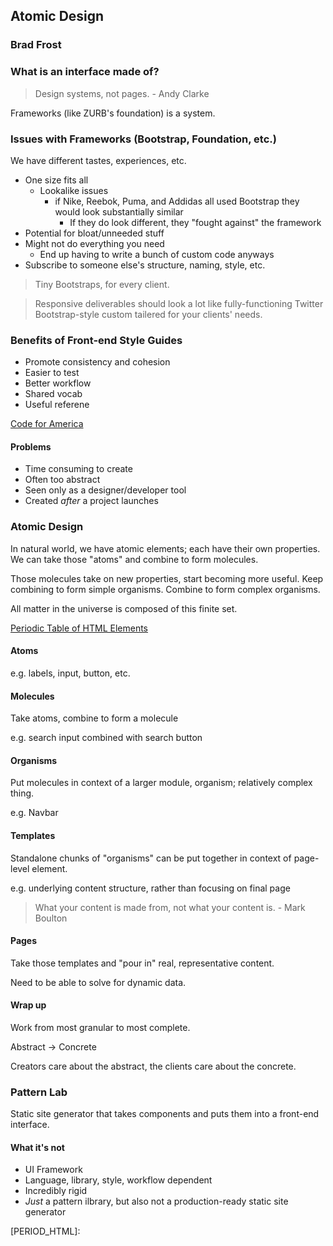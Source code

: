 ## Atomic Design
### Brad Frost

### What is an interface made of?

> Design systems, not pages. - Andy Clarke

Frameworks (like ZURB's foundation) is a system. 

### Issues with Frameworks (Bootstrap, Foundation, etc.)

We have different tastes, experiences, etc. 

* One size fits all
	* Lookalike issues
		* if Nike, Reebok, Puma, and Addidas all used Bootstrap they would look substantially similar
			* If they do look different, they "fought against" the framework
* Potential for bloat/unneeded stuff
* Might not do everything you need
	* End up having to write a bunch of custom code anyways
* Subscribe to someone else's structure, naming, style, etc.

> Tiny Bootstraps, for every client.

> Responsive deliverables should look a lot like fully-functioning Twitter Bootstrap-style  custom tailered for your clients' needs.

### Benefits of Front-end Style Guides

* Promote consistency and cohesion
* Easier to test
* Better workflow
* Shared vocab
* Useful referene

[Code for America](COA)

#### Problems

* Time consuming to create
* Often too abstract
* Seen only as a designer/developer tool
* Created *after* a project launches

### Atomic Design

In natural world, we have atomic elements; each have their own properties. We can take those "atoms" and combine to form molecules. 

Those molecules take on new properties, start becoming more useful. Keep combining to form simple organisms. Combine to form complex organisms. 

All matter in the universe is composed of this finite set. 

[Periodic Table of HTML Elements](PERIOD_HTML)

#### Atoms

e.g. labels, input, button, etc. 

#### Molecules

Take atoms, combine to form a molecule

e.g. search input combined with search button

#### Organisms

Put molecules in context of a larger module, organism; relatively complex thing.

e.g. Navbar

#### Templates

Standalone chunks of "organisms" can be put together in context of page-level element.

e.g. underlying content structure, rather than focusing on final page

> What your content is made from, not what your content is. - Mark Boulton

#### Pages

Take those templates and "pour in" real, representative content. 

Need to be able to solve for dynamic data. 

#### Wrap up

Work from most granular to most complete. 

Abstract -> Concrete

Creators care about the abstract, the clients care about the concrete.

### Pattern Lab

Static site generator that takes components and puts them into a front-end interface. 

#### What it's not

* UI Framework
* Language, library, style, workflow dependent
* Incredibly rigid
* *Just* a pattern ilbrary, but also not a production-ready static site generator













[COA]: http://style.codeforamerica.org "Code for America Style Guide"
[PERIOD_HTML]: 